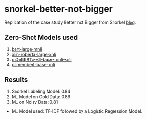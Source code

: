 # snorkel-better-not-bigger
Replication of the case study Better not Bigger from Snorkel [blog](https://snorkel.ai/better-not-bigger-how-to-get-gpt-3-quality-at-0-1-the-cost/).

## Zero-Shot Models used
1. [bart-large-mnli](https://huggingface.co/facebook/bart-large-mnli)
2. [xlm-roberta-large-xnli](https://huggingface.co/joeddav/xlm-roberta-large-xnli)
3. [mDeBERTa-v3-base-mnli-xnli](https://huggingface.co/MoritzLaurer/mDeBERTa-v3-base-mnli-xnli)
4. [camembert-base-xnli](https://huggingface.co/BaptisteDoyen/camembert-base-xnli)


## Results
1. Snorkel Labeling Model: 0.84
2. ML Model on Gold Data: 0.86
3. ML on Noisy Data: 0.81

- ML Model used: TF-IDF followed by a Logistic Regression Model.